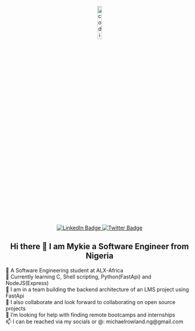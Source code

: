 <!--
**mykie88/mykie88** is a ✨ _special_ ✨ repository because its `README.md` (this file) appears on your GitHub profile.
Here are some ideas to get you started:

- 🔭 I’m currently working on ...
- 🌱 I’m currently learning ...
- 👯 I’m looking to collaborate on ...
- 🤔 I’m looking for help with ...
- 💬 Ask me about ...
- 📫 How to reach me: ...
- 😄 Pronouns: ...
- ⚡ Fun fact: ...
-->
<div id="header" align="center">
  <img src="https://media.giphy.com/media/M9gbBd9nbDrOTu1Mqx/giphy.gif" alt="coding gif" width="15%""/>
  <div id="badges">
  <a href="https://www.linkedin.com/in/michael-rowland-n-04705b226/">
    <img src="https://img.shields.io/badge/LinkedIn-blue?style=for-the-badge&logo=linkedin&logoColor=white" alt="LinkedIn Badge"/>
  </a>
  <!--
  <a href="#">
    <img src="https://img.shields.io/badge/Facebook-red?style=for-the-badge&logo=facebook&logoColor=white" alt="Facebook Badge"/>
  </a>
  -->
  <a href="https://twitter.com/inc_mykie">
    <img src="https://img.shields.io/badge/Twitter-blue?style=for-the-badge&logo=twitter&logoColor=white" alt="Twitter Badge"/>
  </a>
  </div>
  <div>
    <img src="https://komarev.com/ghpvc/?username=mykie88&style=flat-square&color=blue" alt=""/>
  </div>
   <h2>Hi there 👋 I am Mykie a Software Engineer from Nigeria</h1>
  <div align="left">
    <p>🌱 A Software Engineering student at ALX-Africa<br>
    🌱 Currently learning C, Shell scripting, Python(FastApi) and NodeJS(Express)<br>
    🔭 I am in a team building the backend architecture of an LMS project using FastApi<br>
    👯 I also collaborate and look forward to collaborating on open source projects<br>
    🤔 I’m looking for help with finding remote bootcamps and internships<br>
    📫 I can be reached via my socials or @: michaelrowland.ng@gmail.com</p>
  </div>
</div>
